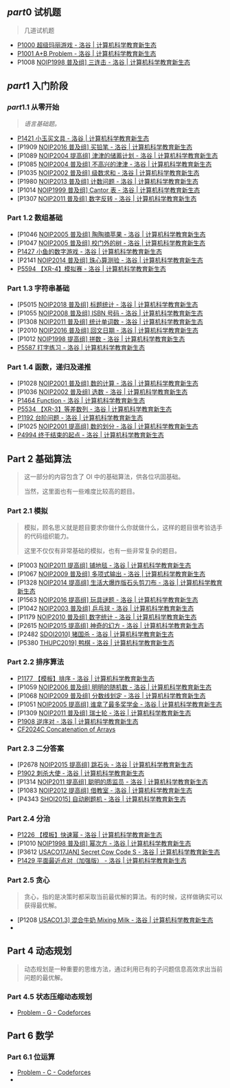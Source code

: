 ## $part 0$ 试机题

> 几道试机题

- [P1000 超级玛丽游戏 - 洛谷 | 计算机科学教育新生态](https://www.luogu.com.cn/problem/P1000)
- [P1001 A+B Problem - 洛谷 | 计算机科学教育新生态](https://www.luogu.com.cn/problem/P1001)
- P1008 [NOIP1998 普及组\] 三连击 - 洛谷 | 计算机科学教育新生态](https://www.luogu.com.cn/problem/P1008)

## $part 1$ 入门阶段

### $part 1.1$ 从零开始

> *语言基础题。*

- [P1421 小玉买文具 - 洛谷 | 计算机科学教育新生态](https://www.luogu.com.cn/problem/P1421)
- [P1909 [NOIP2016 普及组\] 买铅笔 - 洛谷 | 计算机科学教育新生态](https://www.luogu.com.cn/problem/P1909)
- [P1089 [NOIP2004 提高组\] 津津的储蓄计划 - 洛谷 | 计算机科学教育新生态](https://www.luogu.com.cn/problem/P1089)
- [P1085 [NOIP2004 普及组\] 不高兴的津津 - 洛谷 | 计算机科学教育新生态](https://www.luogu.com.cn/problem/P1085)
- [P1035 [NOIP2002 普及组\] 级数求和 - 洛谷 | 计算机科学教育新生态](https://www.luogu.com.cn/problem/P1035)
- [P1980 [NOIP2013 普及组\] 计数问题 - 洛谷 | 计算机科学教育新生态](https://www.luogu.com.cn/problem/P1980)
- [P1014 [NOIP1999 普及组\] Cantor 表 - 洛谷 | 计算机科学教育新生态](https://www.luogu.com.cn/problem/P1014)
- [P1307 [NOIP2011 普及组\] 数字反转 - 洛谷 | 计算机科学教育新生态](https://www.luogu.com.cn/problem/P1307)

### Part 1.2 数组基础

- [P1046 [NOIP2005 普及组\] 陶陶摘苹果 - 洛谷 | 计算机科学教育新生态](https://www.luogu.com.cn/problem/P1046)
- [P1047 [NOIP2005 普及组\] 校门外的树 - 洛谷 | 计算机科学教育新生态](https://www.luogu.com.cn/problem/P1047)
- [P1427 小鱼的数字游戏 - 洛谷 | 计算机科学教育新生态](https://www.luogu.com.cn/problem/P1427)
- [P2141 [NOIP2014 普及组\] 珠心算测验 - 洛谷 | 计算机科学教育新生态](https://www.luogu.com.cn/problem/P2141)
- [P5594 【XR-4】模拟赛 - 洛谷 | 计算机科学教育新生态](https://www.luogu.com.cn/problem/P5594)

### Part 1.3 字符串基础

- [P5015 [NOIP2018 普及组\] 标题统计 - 洛谷 | 计算机科学教育新生态](https://www.luogu.com.cn/problem/P5015)
- [P1055 [NOIP2008 普及组\] ISBN 号码 - 洛谷 | 计算机科学教育新生态](https://www.luogu.com.cn/problem/P1055)
- [P1308 [NOIP2011 普及组\] 统计单词数 - 洛谷 | 计算机科学教育新生态](https://www.luogu.com.cn/problem/P1308)
- [P2010 [NOIP2016 普及组\] 回文日期 - 洛谷 | 计算机科学教育新生态](https://www.luogu.com.cn/problem/P2010)
- [P1012 [NOIP1998 提高组\] 拼数 - 洛谷 | 计算机科学教育新生态](https://www.luogu.com.cn/problem/P1012)
- [P5587 打字练习 - 洛谷 | 计算机科学教育新生态](https://www.luogu.com.cn/problem/P5587)

### Part 1.4 函数，递归及递推

- [P1028 [NOIP2001 普及组\] 数的计算 - 洛谷 | 计算机科学教育新生态](https://www.luogu.com.cn/problem/P1028)
- [P1036 [NOIP2002 普及组\] 选数 - 洛谷 | 计算机科学教育新生态](https://www.luogu.com.cn/problem/P1036)
- [P1464 Function - 洛谷 | 计算机科学教育新生态](https://www.luogu.com.cn/problem/P1464)
- [P5534 【XR-3】等差数列 - 洛谷 | 计算机科学教育新生态](https://www.luogu.com.cn/problem/P5534)
- [P1192 台阶问题 - 洛谷 | 计算机科学教育新生态](https://www.luogu.com.cn/problem/P1192)
- [P1025 [NOIP2001 提高组\] 数的划分 - 洛谷 | 计算机科学教育新生态](https://www.luogu.com.cn/problem/P1025)
- [P4994 终于结束的起点 - 洛谷 | 计算机科学教育新生态](https://www.luogu.com.cn/problem/P4994)

## Part 2 基础算法

>这一部分的内容包含了 OI 中的基础算法，供各位巩固基础。
>
>当然，这里面也有一些难度比较高的题目。

### Part 2.1 模拟

>模拟，顾名思义就是题目要求你做什么你就做什么，这样的题目很考验选手的代码组织能力。
>
>这里不仅仅有非常基础的模拟，也有一些非常复杂的题目。

- [P1003 [NOIP2011 提高组\] 铺地毯 - 洛谷 | 计算机科学教育新生态](https://www.luogu.com.cn/problem/P1003)
- [P1067 [NOIP2009 普及组\] 多项式输出 - 洛谷 | 计算机科学教育新生态](https://www.luogu.com.cn/problem/P1067)
- [P1328 [NOIP2014 提高组\] 生活大爆炸版石头剪刀布 - 洛谷 | 计算机科学教育新生态](https://www.luogu.com.cn/problem/P1328)
- [P1563 [NOIP2016 提高组\] 玩具谜题 - 洛谷 | 计算机科学教育新生态](https://www.luogu.com.cn/problem/P1563)
- [P1042 [NOIP2003 普及组\] 乒乓球 - 洛谷 | 计算机科学教育新生态](https://www.luogu.com.cn/problem/P1042)
- [P1179 [NOIP2010 普及组\] 数字统计 - 洛谷 | 计算机科学教育新生态](https://www.luogu.com.cn/problem/P1179)
- [P2615 [NOIP2015 提高组\] 神奇的幻方 - 洛谷 | 计算机科学教育新生态](https://www.luogu.com.cn/problem/P2615)
- [P2482 [SDOI2010\] 猪国杀 - 洛谷 | 计算机科学教育新生态](https://www.luogu.com.cn/problem/P2482)
- [P5380 [THUPC2019\] 鸭棋 - 洛谷 | 计算机科学教育新生态](https://www.luogu.com.cn/problem/P5380)

### Part 2.2 排序算法

- [P1177 【模板】排序 - 洛谷 | 计算机科学教育新生态](https://www.luogu.com.cn/problem/P1177)
- [P1059 [NOIP2006 普及组\] 明明的随机数 - 洛谷 | 计算机科学教育新生态](https://www.luogu.com.cn/problem/P1059)
- [P1068 [NOIP2009 普及组\] 分数线划定 - 洛谷 | 计算机科学教育新生态](https://www.luogu.com.cn/problem/P1068)
- [P1051 [NOIP2005 提高组\] 谁拿了最多奖学金 - 洛谷 | 计算机科学教育新生态](https://www.luogu.com.cn/problem/P1051)
- [P1309 [NOIP2011 普及组\] 瑞士轮 - 洛谷 | 计算机科学教育新生态](https://www.luogu.com.cn/problem/P1309)
- [P1908 逆序对 - 洛谷 | 计算机科学教育新生态](https://www.luogu.com.cn/problem/P1908)
- [CF2024C Concatenation of Arrays](https://codeforces.com/contest/2024/problem/C)

### Part 2.3 二分答案

- [P2678 [NOIP2015 提高组\] 跳石头 - 洛谷 | 计算机科学教育新生态](https://www.luogu.com.cn/problem/P2678)
- [P1902 刺杀大使 - 洛谷 | 计算机科学教育新生态](https://www.luogu.com.cn/problem/P1902)
- [P1314 [NOIP2011 提高组\] 聪明的质监员 - 洛谷 | 计算机科学教育新生态](https://www.luogu.com.cn/problem/P1314)
- [P1083 [NOIP2012 提高组\] 借教室 - 洛谷 | 计算机科学教育新生态](https://www.luogu.com.cn/problem/P1083)
- [P4343 [SHOI2015\] 自动刷题机 - 洛谷 | 计算机科学教育新生态](https://www.luogu.com.cn/problem/P4343)

### Part 2.4 分治

- [P1226 【模板】快速幂 - 洛谷 | 计算机科学教育新生态](https://www.luogu.com.cn/problem/P1226)
- [P1010 [NOIP1998 普及组\] 幂次方 - 洛谷 | 计算机科学教育新生态](https://www.luogu.com.cn/problem/P1010)
- [P3612 [USACO17JAN\] Secret Cow Code S - 洛谷 | 计算机科学教育新生态](https://www.luogu.com.cn/problem/P3612)
- [P1429 平面最近点对（加强版） - 洛谷 | 计算机科学教育新生态](https://www.luogu.com.cn/problem/P1429)

### Part 2.5 贪心

> 贪心，指的是决策时都采取当前最优解的算法。有的时候，这样做确实可以获得最优解。

- [P1208 [USACO1.3\] 混合牛奶 Mixing Milk - 洛谷 | 计算机科学教育新生态](https://www.luogu.com.cn/problem/P1208)
- 

## Part 4 动态规划

> 动态规划是一种重要的思维方法，通过利用已有的子问题信息高效求出当前问题的最优解。

### Part 4.5 状态压缩动态规划

- [Problem - G - Codeforces](https://codeforces.com/contest/2051/problem/G)



## Part 6 数学

### Part 6.1 位运算

- [Problem - C - Codeforces](https://codeforces.com/contest/2020/problem/C)
- 
